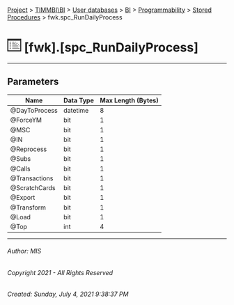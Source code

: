 #### 

[Project](../../../../../index.md) > [TIMMBI\\BI](../../../../index.md) > [User databases](../../../index.md) > [BI](../../index.md) > [Programmability](../index.md) > [Stored Procedures](Stored_Procedures.md) > fwk.spc_RunDailyProcess

# ![Stored Procedures](../../../../../Images/StoredProcedure32.png) [fwk].[spc_RunDailyProcess]

---

## <a name="#parameters"></a>Parameters

| Name | Data Type | Max Length (Bytes) |
|---|---|---|
| @DayToProcess | datetime | 8 |
| @ForceYM | bit | 1 |
| @MSC | bit | 1 |
| @IN | bit | 1 |
| @Reprocess | bit | 1 |
| @Subs | bit | 1 |
| @Calls | bit | 1 |
| @Transactions | bit | 1 |
| @ScratchCards | bit | 1 |
| @Export | bit | 1 |
| @Transform | bit | 1 |
| @Load | bit | 1 |
| @Top | int | 4 |


---

###### Author:  MIS

###### Copyright 2021 - All Rights Reserved

###### Created: Sunday, July 4, 2021 9:38:37 PM

